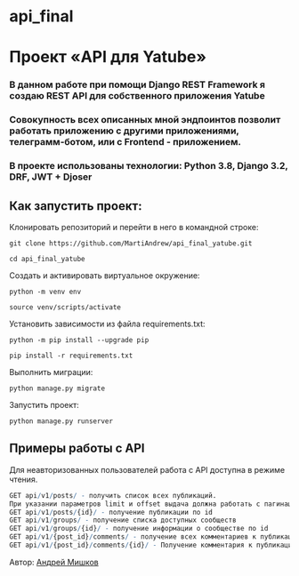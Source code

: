 # api_final
# Проект «API для Yatube»

### В данном работе при помощи Django REST Framework я создаю  REST API для собственного приложения Yatube

### Совокупность всех описанных мной эндпоинтов позволит работать приложению с другими приложениями, телеграмм-ботом, или с Frontend - приложением.

### В проекте использованы технологии: Python 3.8, Django 3.2, DRF, JWT + Djoser

## Как запустить проект:

Клонировать репозиторий и перейти в него в командной строке:

```
git clone https://github.com/MartiAndrew/api_final_yatube.git
```

```
cd api_final_yatube
```

Cоздать и активировать виртуальное окружение:

```
python -m venv env
```

```
source venv/scripts/activate
```

Установить зависимости из файла requirements.txt:

```
python -m pip install --upgrade pip
```

```
pip install -r requirements.txt
```

Выполнить миграции:

```
python manage.py migrate
```

Запустить проект:

```
python manage.py runserver
```

## Примеры работы с API 

Для неавторизованных пользователей работа с API доступна в режиме чтения.

```r
GET api/v1/posts/ - получить список всех публикаций.
При указании параметров limit и offset выдача должна работать с пагинацией
GET api/v1/posts/{id}/ - получение публикации по id
GET api/v1/groups/ - получение списка доступных сообществ
GET api/v1/groups/{id}/ - получение информации о сообществе по id
GET api/v1/{post_id}/comments/ - получение всех комментариев к публикации
GET api/v1/{post_id}/comments/{id}/ - Получение комментария к публикации по id
```
Автор: [Андрей Мишков](https://github.com/MartiAndrew)